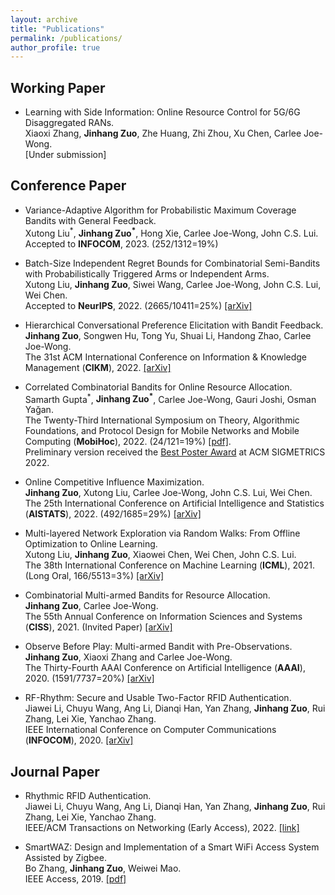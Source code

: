 ```yaml
---
layout: archive
title: "Publications"
permalink: /publications/
author_profile: true
---
```


Working Paper
------
- Learning with Side Information: Online Resource Control for 5G/6G Disaggregated RANs.<br>
Xiaoxi Zhang, **Jinhang Zuo**, Zhe Huang, Zhi Zhou, Xu Chen, Carlee Joe-Wong.<br>
[Under submission]

Conference Paper
------
- Variance-Adaptive Algorithm for Probabilistic Maximum Coverage Bandits with General Feedback.<br>
Xutong Liu<sup>\*</sup>, **Jinhang Zuo<sup>\*</sup>**, Hong Xie, Carlee Joe-Wong, John C.S. Lui.<br>
Accepted to **INFOCOM**, 2023. (252/1312=19%)


- Batch-Size Independent Regret Bounds for Combinatorial Semi-Bandits with Probabilistically Triggered Arms or Independent Arms.<br>
Xutong Liu, **Jinhang Zuo**, Siwei Wang, Carlee Joe-Wong, John C.S. Lui, Wei Chen.<br>
Accepted to **NeurIPS**, 2022. (2665/10411=25%) [[arXiv]](https://arxiv.org/abs/2208.14837)

- Hierarchical Conversational Preference Elicitation with Bandit Feedback.  
**Jinhang Zuo**, Songwen Hu, Tong Yu, Shuai Li, Handong Zhao, Carlee Joe-Wong.  
The 31st ACM International Conference on Information & Knowledge Management (**CIKM**), 2022. [[arXiv]](https://arxiv.org/abs/2209.06129)

- Correlated Combinatorial Bandits for Online Resource Allocation.  
Samarth Gupta<sup>\*</sup>, **Jinhang Zuo<sup>\*</sup>**, Carlee Joe-Wong, Gauri Joshi, Osman Yağan.   
The Twenty-Third International Symposium on Theory, Algorithmic Foundations, and Protocol Design for Mobile Networks and Mobile Computing (**MobiHoc**), 2022. (24/121=19%) [[pdf]](https://research.ece.cmu.edu/lions/Papers/CorrelatedCMAB_MobiHoc.pdf).  
Preliminary version received the [Best Poster Award](https://www.sigmetrics.org/sigmetrics2022/) at ACM SIGMETRICS 2022.

- Online Competitive Influence Maximization.  
**Jinhang Zuo**, Xutong Liu, Carlee Joe-Wong, John C.S. Lui, Wei Chen.  
The 25th International Conference on Artificial Intelligence and Statistics (**AISTATS**), 2022. (492/1685=29%) [[arXiv]](https://arxiv.org/abs/2006.13411)

- Multi-layered Network Exploration via Random Walks: From Offline Optimization to Online Learning.  
Xutong Liu, **Jinhang Zuo**, Xiaowei Chen, Wei Chen, John C.S. Lui.  
The 38th International Conference on Machine Learning (**ICML**), 2021. (Long Oral, 166/5513=3%) [[arXiv]](https://arxiv.org/abs/2106.05065)

- Combinatorial Multi-armed Bandits for Resource Allocation.  
**Jinhang Zuo**, Carlee Joe-Wong.  
The 55th Annual Conference on Information Sciences and Systems (**CISS**), 2021. (Invited Paper) [[arXiv]](https://arxiv.org/abs/2105.04373)

-  Observe Before Play: Multi-armed Bandit with Pre-Observations.  
**Jinhang Zuo**, Xiaoxi Zhang and Carlee Joe-Wong.  
The Thirty-Fourth AAAI Conference on Artificial Intelligence (**AAAI**), 2020. (1591/7737=20%) [[arXiv]](https://arxiv.org/abs/1911.09458)

- RF-Rhythm: Secure and Usable Two-Factor RFID Authentication.  
Jiawei Li, Chuyu Wang, Ang Li, Dianqi Han, Yan Zhang, **Jinhang Zuo**, Rui Zhang, Lei Xie, Yanchao Zhang.  
IEEE International Conference on Computer Communications (**INFOCOM**), 2020. [[arXiv]](https://arxiv.org/abs/2003.08923)

Journal Paper
------
- Rhythmic RFID Authentication.  
Jiawei Li, Chuyu Wang, Ang Li, Dianqi Han, Yan Zhang, **Jinhang Zuo**, Rui Zhang, Lei Xie, Yanchao Zhang.  
IEEE/ACM Transactions on Networking (Early Access), 2022. [[link]](https://ieeexplore.ieee.org/document/9893050)

- SmartWAZ: Design and Implementation of a Smart WiFi Access System Assisted by Zigbee.  
Bo Zhang, **Jinhang Zuo**, Weiwei Mao.  
IEEE Access, 2019. [[pdf]](https://ieeexplore.ieee.org/stamp/stamp.jsp?tp=&arnumber=8649629)